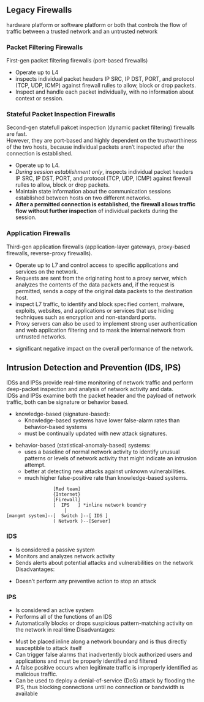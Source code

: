 ## Legacy Firewalls
hardware platform or software platform or both that controls the flow of traffic between a trusted network and an untrusted network
### Packet Filtering Firewalls
First-gen packet filtering firewalls (port-based firewalls)
+ Operate up to L4
+ inspects individual packet headers IP SRC, IP DST, PORT, and protocol (TCP, UDP, ICMP) against firewall rulles to allow, block or drop packets.
+ Inspect and handle each packet individually, with no information about context or session.
### Stateful Packet Inspection Firewalls
Second-gen statefull pakcet inspection (dynamic packet filtering) firewalls are fast. \
However, they are port-based and highly dependent on the trustworthiness of the two hosts, because individual packets aren’t inspected after the connection is established.
+ Operate up to L4.
+ *During session establishment only*, inspects individual packet headers IP SRC, IP DST, PORT, and protocol (TCP, UDP, ICMP) against firewall rulles to allow, block or drop packets.
+ Maintain state information about the communication sessions established between hosts on two different networks.
+ **After a permitted connection is established, the firewall allows traffic flow without further inspection** of individual packets during the session.
### Application Firewalls
Third-gen application firewalls (application-layer gateways, proxy-based firewalls, reverse-proxy firewalls).
+ Operate up to L7 and control access to specific applications and services on the network.
+ Requests are sent from the originating host to a proxy server, which analyzes the contents of the data packets and, if the request is permitted, sends a copy of the original data packets to the destination host.
+ inspect L7 traffic, to identify and block specified content, malware, exploits, websites, and applications or services that use hiding techniques such as encryption and non-standard ports.
+ Proxy servers can also be used to implement strong user authentication and web application filtering and to mask the internal network from untrusted networks.
- significant negative impact on the overall performance of the network.

## Intrusion Detection and Prevention (IDS, IPS)
IDSs and IPSs provide real-time monitoring of network traffic and perform deep-packet inspection and analysis of network activity and data. \
IDSs and IPSs examine both the packet header and the payload of network traffic, both can be signature or behavior based.
+  knowledge-based (signature-based):
    + Knowledge-based systems have lower false-alarm rates than behavior-based systems
    + must be continually updated with new attack signatures.
- behavior-based (statistical-anomaly-based) systems:
    - uses a baseline of normal network activity to identify unusual patterns or levels of network activity that might indicate an intrusion attempt.
    - better at detecting new attacks against unknown vulnerabilities.
    - much higher false-positive rate than knowledge-based systems.

```
                 [Red team]
                 {Internet}
                 [Firewall]
                 [  IPS   ] *inline network boundry
                     |
[mangmt system]--[  Switch ]--[ IDS ]
                 ( Network )--[Server]
```

### IDS
+ Is considered a passive system
+ Monitors and analyzes network activity
+ Sends alerts about potential attacks and vulnerabilities on the network
Disadvantages:
- Doesn’t perform any preventive action to stop an attack

### IPS
+ Is considered an active system
+ Performs all of the functions of an IDS
+ Automatically blocks or drops suspicious pattern-matching activity on the network in real time
Disadvantages:
- Must be placed inline along a network boundary and is thus directly susceptible to attack itself
- Can trigger false alarms that inadvertently block authorized users and applications and must be properly identified and filtered
- A false positive occurs when legitimate traffic is improperly identified as malicious traffic.
- Can be used to deploy a denial-of-service (DoS) attack by flooding the IPS, thus blocking connections until no connection or bandwidth is available






      
